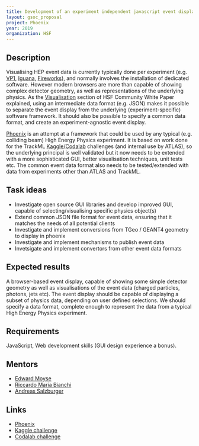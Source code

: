 ```yaml
---
title: Development of an experiment independent javascript event display framework and data format
layout: gsoc_proposal
project: Phoenix
year: 2019
organization: HSF
---
```


## Description

Visualising HEP event data is currently typically done per experiment (e.g. [VP1](http://atlas-vp1.web.cern.ch/atlas-vp1/home/), [Iguana](https://doi.org/10.1016/j.nima.2004.07.036), [Fireworks](https://iopscience.iop.org/article/10.1088/1742-6596/219/3/032014/pdf)), and normally involves the installation of dedicated software. However modern browsers are more than capable of showing complex detector geometry, as well as representations of the underlying physics. As the [Visualisation](https://arxiv.org/abs/1811.10309) section of HSF Community White Paper explained, using an intermediate data format (e.g. JSON) makes it possible to separate the event display from the underlying (experiment-specific) software framework. It should also be possible to specify a common data format, and create an experiment-agnostic event display.

[Phoenix](https://github.com/HSF/phoenix) is an attempt at a framework that could be used by any typical (e.g. colliding beam) High Energy Physics experiment. It is based on work done for the TrackML [Kaggle](https://www.kaggle.com/c/trackml-particle-identification)/[Codalab](https://competitions.codalab.org/competitions/20112) challenges (and internal use by ATLAS), so the underlying principal is well validated but it now needs to be extended with a more sophisticated GUI, better visualisation techniques, unit tests etc. The common event data format also needs to be tested/extended with data from experiments other than ATLAS and TrackML.

## Task ideas
 * Investigate open source GUI libraries and develop improved GUI, capable of selecting/visualising specific physics object(s)
 * Extend common JSON file format for event data, ensuring that it matches the needs of all potential clients
 * Investigate and implement conversions from TGeo / GEANT4 geometry to display in phoenix
 * Investigate and implement mechanisms to publish event data
 * Invetsigate and implement convertors from other event data formats

## Expected results
A browser-based event display, capable of showing some simple detector geometry as well as visualisations of the event data (charged particles, photons, jets etc). The event display should be capable of displaying a subset of physics data, depending on user defined selections. We should specify a data format, complete enough to represent the data from a typical High Energy Physics experiment.

## Requirements
JavaScript, Web development skills (GUI design experience a bonus).

## Mentors
  * [Edward Moyse](mailto:edward.moyse@cern.ch)
  * [Riccardo Maria Bianchi](mailto:riccardo.maria.bianchi@cern.ch) 
  * [Andreas Salzburger](mailto:andreas.salzburger@cern.ch)

## Links
  * [Phoenix](https://github.com/HSF/phoenix)
  * [Kaggle challenge](https://www.kaggle.com/c/trackml-particle-identification)
  * [Codalab challenge](https://competitions.codalab.org/competitions/20112)


